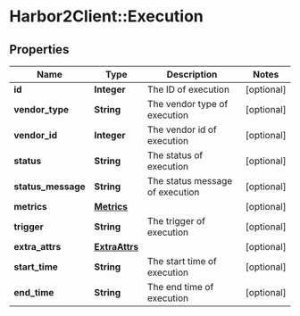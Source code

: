 # Harbor2Client::Execution

## Properties
Name | Type | Description | Notes
------------ | ------------- | ------------- | -------------
**id** | **Integer** | The ID of execution | [optional] 
**vendor_type** | **String** | The vendor type of execution | [optional] 
**vendor_id** | **Integer** | The vendor id of execution | [optional] 
**status** | **String** | The status of execution | [optional] 
**status_message** | **String** | The status message of execution | [optional] 
**metrics** | [**Metrics**](Metrics.md) |  | [optional] 
**trigger** | **String** | The trigger of execution | [optional] 
**extra_attrs** | [**ExtraAttrs**](ExtraAttrs.md) |  | [optional] 
**start_time** | **String** | The start time of execution | [optional] 
**end_time** | **String** | The end time of execution | [optional] 


